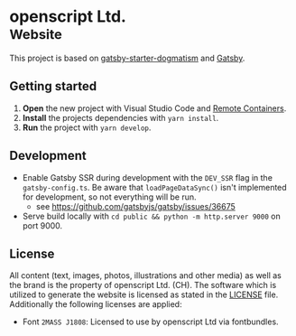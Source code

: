 # openscript Ltd. <br> <small>Website</small>

This project is based on [gatsby-starter-dogmatism](https://github.com/openscript/gatsby-starter-dogmatism) and [Gatsby](https://www.gatsbyjs.com/).

## Getting started

1. **Open** the new project with Visual Studio Code and [Remote Containers](https://marketplace.visualstudio.com/items?itemName=ms-vscode-remote.remote-containers).
1. **Install** the projects dependencies with `yarn install`.
1. **Run** the project with `yarn develop`.

## Development

- Enable Gatsby SSR during development with the `DEV_SSR` flag in the `gatsby-config.ts`. Be aware that `loadPageDataSync()` isn't implemented for development, so not everything will be run.
  - see https://github.com/gatsbyjs/gatsby/issues/36675
- Serve build locally with `cd public && python -m http.server 9000` on port 9000.

## License

All content (text, images, photos, illustrations and other media) as well as the brand is the property of openscript Ltd. (CH). The software which is utilized to generate the website is licensed as stated in the [LICENSE](./LICENSE) file. Additionally the following licenses are applied:

- Font `2MASS J1808`: Licensed to use by openscript Ltd via fontbundles.

